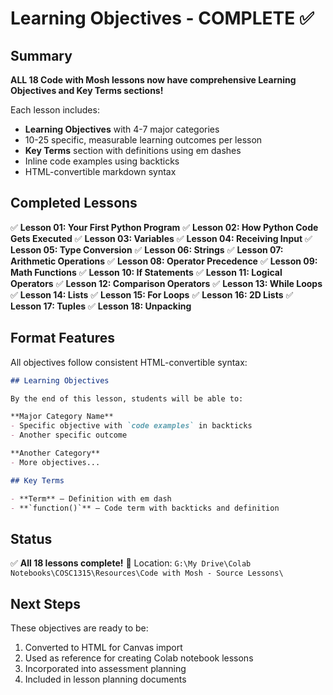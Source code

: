 # Learning Objectives - COMPLETE ✅

## Summary
**ALL 18 Code with Mosh lessons now have comprehensive Learning Objectives and Key Terms sections!**

Each lesson includes:
- **Learning Objectives** with 4-7 major categories
- 10-25 specific, measurable learning outcomes per lesson
- **Key Terms** section with definitions using em dashes
- Inline code examples using backticks
- HTML-convertible markdown syntax

## Completed Lessons

✅ **Lesson 01: Your First Python Program**
✅ **Lesson 02: How Python Code Gets Executed**
✅ **Lesson 03: Variables**
✅ **Lesson 04: Receiving Input**
✅ **Lesson 05: Type Conversion**
✅ **Lesson 06: Strings**
✅ **Lesson 07: Arithmetic Operations**
✅ **Lesson 08: Operator Precedence**
✅ **Lesson 09: Math Functions**
✅ **Lesson 10: If Statements**
✅ **Lesson 11: Logical Operators**
✅ **Lesson 12: Comparison Operators**
✅ **Lesson 13: While Loops**
✅ **Lesson 14: Lists**
✅ **Lesson 15: For Loops**
✅ **Lesson 16: 2D Lists**
✅ **Lesson 17: Tuples**
✅ **Lesson 18: Unpacking**

## Format Features

All objectives follow consistent HTML-convertible syntax:
```markdown
## Learning Objectives

By the end of this lesson, students will be able to:

**Major Category Name**
- Specific objective with `code examples` in backticks
- Another specific outcome

**Another Category**
- More objectives...

## Key Terms

- **Term** — Definition with em dash
- **`function()`** — Code term with backticks and definition
```

## Status
✅ **All 18 lessons complete!**
📂 Location: `G:\My Drive\Colab Notebooks\COSC1315\Resources\Code with Mosh - Source Lessons\`

## Next Steps
These objectives are ready to be:
1. Converted to HTML for Canvas import
2. Used as reference for creating Colab notebook lessons
3. Incorporated into assessment planning
4. Included in lesson planning documents
